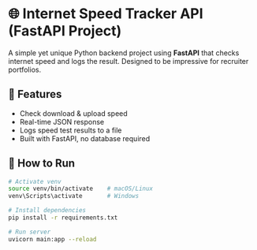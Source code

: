# 🌐 Internet Speed Tracker API (FastAPI Project)

A simple yet unique Python backend project using **FastAPI** that checks internet speed and logs the result. Designed to be impressive for recruiter portfolios.

## 🚀 Features
- Check download & upload speed
- Real-time JSON response
- Logs speed test results to a file
- Built with FastAPI, no database required

## 🧪 How to Run
```bash
# Activate venv
source venv/bin/activate    # macOS/Linux
venv\Scripts\activate       # Windows

# Install dependencies
pip install -r requirements.txt

# Run server
uvicorn main:app --reload
